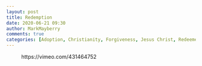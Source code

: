 ```yaml
---
layout: post
title: Redemption
date: 2020-06-21 09:30
author: MarkMayberry
comments: true
categories: [Adoption, Christianity, Forgiveness, Jesus Christ, Redeemer, Redemption, Salvation, Sermon]
---
```

<!-- wp:core-embed/vimeo {"url":"https://vimeo.com/431464752","type":"video","providerNameSlug":"vimeo","className":"wp-embed-aspect-4-3 wp-has-aspect-ratio"} -->
<figure class="wp-block-embed-vimeo wp-block-embed is-type-video is-provider-vimeo wp-embed-aspect-4-3 wp-has-aspect-ratio"><div class="wp-block-embed__wrapper">
https://vimeo.com/431464752
</div></figure>
<!-- /wp:core-embed/vimeo -->
